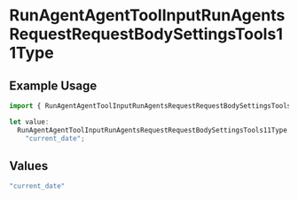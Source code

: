 # RunAgentAgentToolInputRunAgentsRequestRequestBodySettingsTools11Type

## Example Usage

```typescript
import { RunAgentAgentToolInputRunAgentsRequestRequestBodySettingsTools11Type } from "@orq-ai/node/models/operations";

let value:
  RunAgentAgentToolInputRunAgentsRequestRequestBodySettingsTools11Type =
    "current_date";
```

## Values

```typescript
"current_date"
```